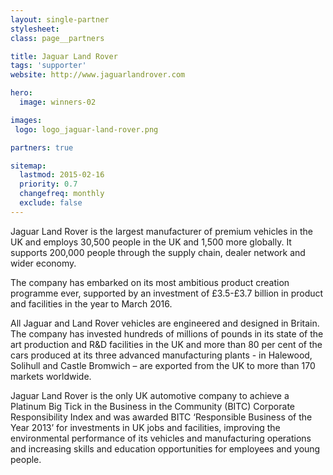 ```yaml
---
layout: single-partner
stylesheet:
class: page__partners

title: Jaguar Land Rover
tags: 'supporter'
website: http://www.jaguarlandrover.com

hero:
  image: winners-02

images:
 logo: logo_jaguar-land-rover.png

partners: true

sitemap:
  lastmod: 2015-02-16
  priority: 0.7
  changefreq: monthly
  exclude: false
---
```


Jaguar Land Rover is the largest manufacturer of premium vehicles in the UK and employs 30,500 people in the UK and 1,500 more globally. It supports 200,000 people through the supply chain, dealer network and wider economy.


The company has embarked on its most ambitious product creation programme ever, supported by an investment of &pound;3.5-&pound;3.7 billion in product and facilities in the year to March 2016.

All Jaguar and Land Rover vehicles are engineered and designed in Britain. The company has invested hundreds of millions of pounds in its state of the art production and R&D facilities in the UK and more than 80 per cent of the cars produced at its three advanced manufacturing plants - in Halewood, Solihull and Castle Bromwich – are exported from the UK to more than 170 markets worldwide.

Jaguar Land Rover is the only UK automotive company to achieve a Platinum Big Tick in the Business in the Community (BITC) Corporate Responsibility Index and was awarded BITC &lsquo;Responsible Business of the Year 2013&rsquo; for investments in UK jobs and facilities, improving the environmental performance of its vehicles and manufacturing operations and increasing skills and education opportunities for employees and young people.

